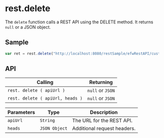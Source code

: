 # rest.delete

The `delete` function calls a REST API using the DELETE method. It returns `null` or a JSON object.

## Sample

```javascript
var ret = rest.delete("http://localhost:8080/restSample/efwRestAPI/customer/u001");
```

## API

| Calling | Returning |
|---|---|
| `rest. delete ( apiUrl )` | `null` or `JSON` |
| `rest. delete ( apiUrl, heads )` | `null` or `JSON` |

| Parameters | Type | Description |
|---|---|---|
| `apiUrl` | `String` | The URL for the REST API. |
| `heads` | `JSON Object` | Additional request headers. |
